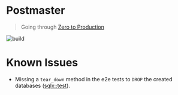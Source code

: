 # Postmaster

> Going through [Zero to Production]()

![build](https://github.com/0xbradock/postmaster/actions/workflows/build.yaml/badge.svg)

# Known Issues

- Missing a `tear_down` method in the e2e tests to `DROP` the created databases ([sqlx::test](https://docs.rs/sqlx/latest/sqlx/attr.test.html)).
